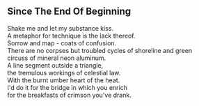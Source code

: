Since The End Of Beginning
--------------------------
Shake me and let my substance kiss.  
A metaphor for technique is the lack thereof.  
Sorrow and map - coats of confusion.  
There are no corpses but troubled cycles of shoreline and green  
circuss of mineral neon aluminum.  
A line segment outside a triangle,  
the tremulous workings of celestial law.  
With the burnt umber heart of the heat.  
I'd do it for the bridge in which you enrich  
for the breakfasts of crimson you've drank.  
